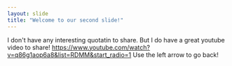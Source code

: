 ```yaml
---
layout: slide
title: "Welcome to our second slide!"
---
```

I don't have any interesting quotatin to share. But I do have a great youtube video to share! https://www.youtube.com/watch?v=q86g1aop6a8&list=RDMM&start_radio=1 
Use the left arrow to go back!

